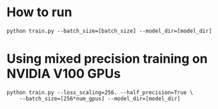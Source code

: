 

# How to run

```
python train.py --batch_size=[batch_size] --model_dir=[model_dir]
```


# Using mixed precision training on NVIDIA V100 GPUs

```
python train.py --loss_scaling=256. --half_precision=True \
    --batch_size=[256*num_gpus] --model_dir=[model_dir]
```
